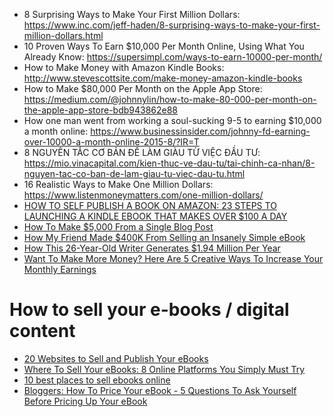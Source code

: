 - 8 Surprising Ways to Make Your First Million Dollars: https://www.inc.com/jeff-haden/8-surprising-ways-to-make-your-first-million-dollars.html
- 10 Proven Ways To Earn $10,000 Per Month Online, Using What You Already Know: https://supersimpl.com/ways-to-earn-10000-per-month/
- How to Make Money with Amazon Kindle Books: http://www.stevescottsite.com/make-money-amazon-kindle-books
- How to Make $80,000 Per Month on the Apple App Store: https://medium.com/@johnnylin/how-to-make-80-000-per-month-on-the-apple-app-store-bdb943862e88
- How one man went from working a soul-sucking 9-5 to earning $10,000 a month online: https://www.businessinsider.com/johnny-fd-earning-over-10000-a-month-online-2015-8/?IR=T
- 8 NGUYÊN TẮC CƠ BẢN ĐỂ LÀM GIÀU TỪ VIỆC ĐẦU TƯ: https://mio.vinacapital.com/kien-thuc-ve-dau-tu/tai-chinh-ca-nhan/8-nguyen-tac-co-ban-de-lam-giau-tu-viec-dau-tu.html
- 16 Realistic Ways to Make One Million Dollars: https://www.listenmoneymatters.com/one-million-dollars/
- [HOW TO SELF PUBLISH A BOOK ON AMAZON: 23 STEPS TO LAUNCHING A KINDLE EBOOK THAT MAKES OVER $100 A DAY](https://www.nichepursuits.com/self-publish-a-book-on-amazon/)
- [How To Make $5,000 From a Single Blog Post](https://medium.com/better-marketing/how-to-make-5-000-from-a-single-blog-post-b1e6d69ef298)
- [How My Friend Made $400K From Selling an Insanely Simple eBook](https://medium.com/better-marketing/how-my-friend-made-400k-from-selling-an-insanely-simple-ebook-3c40ad6a5bb8)
- [How This 26-Year-Old Writer Generates $1.94 Million Per Year](https://entrepreneurshandbook.co/nat-eliason-writer-makes-1-94-million-dollars-c556e103edf0)
- [Want To Make More Money? Here Are 5 Creative Ways To Increase Your Monthly Earnings](https://medium.com/@nicolascole77/want-to-make-more-money-here-are-5-creative-ways-to-increase-your-monthly-earnings-21fe4b38457d)

# How to sell your e-books / digital content
- [20 Websites to Sell and Publish Your eBooks](https://www.hongkiat.com/blog/websites-sell-publish-ebooks/)
- [Where To Sell Your eBooks: 8 Online Platforms You Simply Must Try](https://www.magnet4blogging.net/where-to-sell-your-ebooks/)
- [10 best places to sell ebooks online](https://www.easymoneytipx.com/10-best-place-to-sell-ebooks-online/)
- [Bloggers: How To Price Your eBook - 5 Questions To Ask Yourself Before Pricing Up Your eBook](https://www.magnet4blogging.net/how-to-price-your-ebook/)

